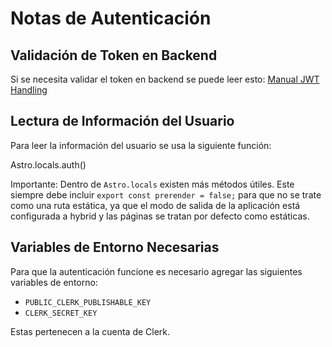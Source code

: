 # Notas de Autenticación

## Validación de Token en Backend

Si se necesita validar el token en backend se puede leer esto: [Manual JWT Handling](https://clerk.com/docs/backend-requests/handling/manual-jwt)

## Lectura de Información del Usuario

Para leer la información del usuario se usa la siguiente función:


Astro.locals.auth()


Importante: Dentro de `Astro.locals` existen más métodos útiles. Este siempre debe incluir `export const prerender = false;` para que no se trate como una ruta estática, ya que el modo de salida de la aplicación está configurada a hybrid y las páginas se tratan por defecto como estáticas.

## Variables de Entorno Necesarias

Para que la autenticación funcione es necesario agregar las siguientes variables de entorno:

- `PUBLIC_CLERK_PUBLISHABLE_KEY`
- `CLERK_SECRET_KEY`

Estas pertenecen a la cuenta de Clerk.